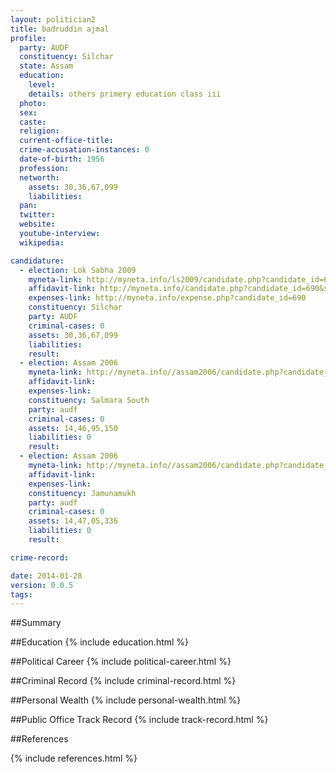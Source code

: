 ```yaml
---
layout: politician2
title: badruddin ajmal
profile: 
  party: AUDF
  constituency: Silchar
  state: Assam
  education: 
    level: 
    details: others primery education class iii
  photo: 
  sex: 
  caste: 
  religion: 
  current-office-title: 
  crime-accusation-instances: 0
  date-of-birth: 1956
  profession: 
  networth: 
    assets: 30,36,67,099
    liabilities: 
  pan: 
  twitter: 
  website: 
  youtube-interview: 
  wikipedia: 

candidature: 
  - election: Lok Sabha 2009
    myneta-link: http://myneta.info/ls2009/candidate.php?candidate_id=690
    affidavit-link: http://myneta.info/candidate.php?candidate_id=690&scan=original
    expenses-link: http://myneta.info/expense.php?candidate_id=690
    constituency: Silchar 
    party: AUDF
    criminal-cases: 0
    assets: 30,36,67,099
    liabilities: 
    result:  
  - election: Assam 2006
    myneta-link: http://myneta.info//assam2006/candidate.php?candidate_id=53
    affidavit-link: 
    expenses-link: 
    constituency: Salmara South 
    party: audf
    criminal-cases: 0
    assets: 14,46,95,150
    liabilities: 0
    result:  
  - election: Assam 2006
    myneta-link: http://myneta.info//assam2006/candidate.php?candidate_id=179
    affidavit-link: 
    expenses-link: 
    constituency: Jamunamukh 
    party: audf
    criminal-cases: 0
    assets: 14,47,05,336
    liabilities: 0
    result:  

crime-record: 

date: 2014-01-28
version: 0.0.5
tags: 
---
```

##Summary


##Education
{% include education.html %}


##Political Career
{% include political-career.html %}


##Criminal Record
{% include criminal-record.html %}


##Personal Wealth
{% include personal-wealth.html %}


##Public Office Track Record
{% include track-record.html %}


##References


{% include references.html %}